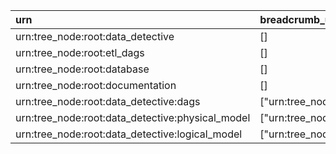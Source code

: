 | urn                                              | breadcrumb_urn                        | breadcrumb_entity   |
|:-------------------------------------------------|:--------------------------------------|:--------------------|
| urn:tree_node:root:data_detective                | []                                    | []                  |
| urn:tree_node:root:etl_dags                      | []                                    | []                  |
| urn:tree_node:root:database                      | []                                    | []                  |
| urn:tree_node:root:documentation                 | []                                    | []                  |
| urn:tree_node:root:data_detective:dags           | ["urn:tree_node:root:data_detective"] | ["Data Detective"]  |
| urn:tree_node:root:data_detective:physical_model | ["urn:tree_node:root:data_detective"] | ["Data Detective"]  |
| urn:tree_node:root:data_detective:logical_model  | ["urn:tree_node:root:data_detective"] | ["Data Detective"]  |